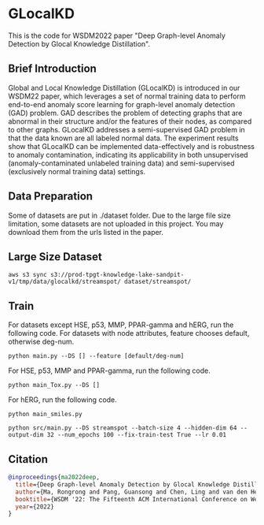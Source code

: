 # GLocalKD
This is the code for WSDM2022 paper "Deep Graph-level Anomaly Detection by Glocal Knowledge Distillation".

## Brief Introduction
Global and Local Knowledge Distillation (GLocalKD) is introduced in our WSDM22 paper, which leverages a set of normal training data to perform end-to-end anomaly score learning for graph-level anomaly detection (GAD) problem. GAD describes the problem of detecting graphs that are abnormal in their structure and/or the features of their nodes, as compared to other graphs. GLocalKD addresses a semi-supervised GAD problem in that the data known are all labeled normal data. The experiment results show that  GLocalKD can be implemented data-effectively and is robustness to anomaly contamination, indicating its applicability in both unsupervised (anomaly-contaminated unlabeled training data) and semi-supervised (exclusively normal training data) settings.

## Data Preparation

Some of datasets are put in ./dataset folder. Due to the large file size limitation, some datasets are not uploaded in this project. You may download them from the urls listed in the paper.

## Large Size Dataset
```shell
aws s3 sync s3://prod-tpgt-knowledge-lake-sandpit-v1/tmp/data/glocalkd/streamspot/ dataset/streamspot/
```
## Train

For datasets except HSE, p53, MMP, PPAR-gamma and hERG, run the following code. For datasets with node attributes, feature chooses default, otherwise deg-num.
```shell
python main.py --DS [] --feature [default/deg-num]
```

For HSE, p53, MMP and PPAR-gamma, run the following code.
```shell
python main_Tox.py --DS []
```

For hERG, run the following code.
```shell
python main_smiles.py
```

```
python src/main.py --DS streamspot --batch-size 4 --hidden-dim 64 --output-dim 32 --num_epochs 100 --fix-train-test True --lr 0.01
```


## Citation
```bibtex
@inproceedings{ma2022deep,
  title={Deep Graph-level Anomaly Detection by Glocal Knowledge Distillation},
  author={Ma, Rongrong and Pang, Guansong and Chen, Ling and van den Hengel, Anton},
  booktitle={WSDM '22: The Fifteenth ACM International Conference on Web Search and Data Mining},
  year={2022}
}
```
